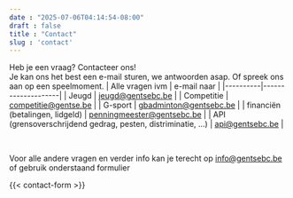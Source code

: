 ```yaml
---
date : "2025-07-06T04:14:54-08:00"
draft : false
title : "Contact"
slug : 'contact'
---
```

Heb je een vraag? Contacteer ons!  
Je kan ons het best een e-mail sturen, we antwoorden asap. Of spreek ons aan op een speelmoment.
| Alle vragen ivm          |     e-mail naar               |
|----------|--------------------|
| Jeugd | jeugd@gentsebc.be |
| Competitie | competitie@gentse.be |
| G-sport | gbadminton@gentsebc.be |
| financiën (betalingen, lidgeld) | penningmeester@gentsebc.be |
| API (grensoverschrijdend gedrag, pesten, distriminatie, ...) | api@gentsebc.be |

&nbsp;
  
Voor alle andere vragen en verder info kan je terecht op <info@gentsebc.be> of gebruik onderstaand formulier

{{< contact-form >}}



